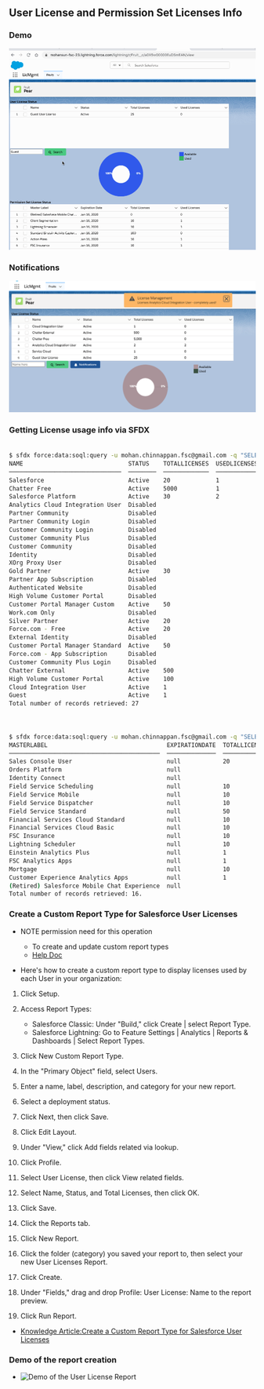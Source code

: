 ## User License and Permission Set Licenses Info

### Demo
![License Info with chart](img/lwc-licmgmt-1.gif)


### Notifications
![Lic Notification](img/lwc-lic-threshold-1.png)


### Getting License usage info via SFDX 
```bash

$ sfdx force:data:soql:query -u mohan.chinnappan.fsc@gmail.com -q "SELECT Name,Status,TotalLicenses,UsedLicenses FROM UserLicense"
NAME                              STATUS    TOTALLICENSES  USEDLICENSES
────────────────────────────────  ────────  ─────────────  ────────────
Salesforce                        Active    20             1
Chatter Free                      Active    5000           1
Salesforce Platform               Active    30             2
Analytics Cloud Integration User  Disabled
Partner Community                 Disabled
Partner Community Login           Disabled
Customer Community Login          Disabled
Customer Community Plus           Disabled
Customer Community                Disabled
Identity                          Disabled
XOrg Proxy User                   Disabled
Gold Partner                      Active    30
Partner App Subscription          Disabled
Authenticated Website             Disabled
High Volume Customer Portal       Disabled
Customer Portal Manager Custom    Active    50
Work.com Only                     Disabled
Silver Partner                    Active    20
Force.com - Free                  Active    20
External Identity                 Disabled
Customer Portal Manager Standard  Active    50
Force.com - App Subscription      Disabled
Customer Community Plus Login     Disabled
Chatter External                  Active    500
High Volume Customer Portal       Active    100
Cloud Integration User            Active    1
Guest                             Active    1
Total number of records retrieved: 27



$ sfdx force:data:soql:query -u mohan.chinnappan.fsc@gmail.com -q "SELECT MasterLabel, ExpirationDate,TotalLicenses, UsedLicenses FROM PermissionSetLicense"
MASTERLABEL                                  EXPIRATIONDATE  TOTALLICENSES  USEDLICENSES
───────────────────────────────────────────  ──────────────  ─────────────  ────────────
Sales Console User                           null            20
Orders Platform                              null
Identity Connect                             null
Field Service Scheduling                     null            10
Field Service Mobile                         null            10
Field Service Dispatcher                     null            10
Field Service Standard                       null            50
Financial Services Cloud Standard            null            10             1
Financial Services Cloud Basic               null            10             1
FSC Insurance                                null            10             1
Lightning Scheduler                          null            10
Einstein Analytics Plus                      null            1              1
FSC Analytics Apps                           null            1              1
Mortgage                                     null            10
Customer Experience Analytics Apps           null            1
(Retired) Salesforce Mobile Chat Experience  null
Total number of records retrieved: 16.


```

### Create a Custom Report Type for Salesforce User Licenses

- NOTE permission need for this operation
    - To create and update custom report types
    - [Help Doc](https://help.salesforce.com/articleView?id=reports_defining_report_types.htm&type=5)

- Here's how to create a custom report type to display licenses used by each User in your organization:

1. Click Setup.
2. Access Report Types:

    - Salesforce Classic: Under "Build," click Create | select Report Type.
    - Salesforce Lightning: Go to Feature Settings | Analytics | Reports & Dashboards | Select Report Types.

3. Click New Custom Report Type.
4. In the "Primary Object" field, select Users.
5. Enter a name, label, description, and category for your new report.
6. Select a deployment status.
7. Click Next, then click Save.
8. Click Edit Layout.
9. Under "View," click Add fields related via lookup.
10. Click Profile.
11. Select User License, then click View related fields.
12. Select Name, Status, and Total Licenses, then click OK.
13. Click Save.
14. Click the Reports tab.
15. Click New Report.
16. Click the folder (category) you saved your report to, then select your new User Licenses Report.
17. Click Create.
18. Under "Fields," drag and drop Profile: User License: Name to the report preview.
19. Click Run Report.

- [Knowledge Article:Create a Custom Report Type for Salesforce User Licenses](https://help.salesforce.com/articleView?id=000337772&type=1&mode=1)


### Demo of the report creation
- ![Demo of the User License Report](img/user-lic-rpt-2.gif)




